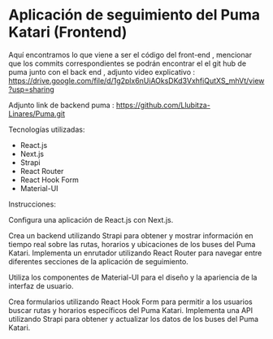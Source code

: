#  Aplicación de seguimiento del Puma Katari (Frontend)
Aquí encontramos lo que viene a ser el código del front-end  , mencionar que los commits correspondientes se podrán encontrar el el git hub de puma junto con el back end , adjunto video explicativo : https://drive.google.com/file/d/1g2plx6nUiAOksDKd3VxhfiQutXS_mhVt/view?usp=sharing

Adjunto link de backend puma : https://github.com/Llubitza-Linares/Puma.git

Tecnologías utilizadas:

* React.js
* Next.js
* Strapi
* React Router
* React Hook Form
* Material-UI

Instrucciones:

Configura una aplicación de React.js con Next.js.

Crea un backend utilizando Strapi para obtener y mostrar información en tiempo real sobre las rutas, horarios y ubicaciones de los buses del Puma Katari.
Implementa un enrutador utilizando React Router para navegar entre diferentes secciones de la aplicación de seguimiento.

Utiliza los componentes de Material-UI para el diseño y la apariencia de la interfaz de usuario.

Crea formularios utilizando React Hook Form para permitir a los usuarios buscar rutas y horarios específicos del Puma Katari.
Implementa una API utilizando Strapi para obtener y actualizar los datos de los buses del Puma Katari.
